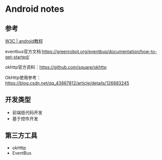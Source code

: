 # Android notes


## 参考

[W3C | android教程](https://www.w3cschool.cn/uawnhh/gi3sdozt.html)

eventbus官方文档:<https://greenrobot.org/eventbus/documentation/how-to-get-started/>

okhttp官方资料：<https://github.com/square/okhttp>

OkHttp使用参考：<https://blog.csdn.net/qq_43867812/article/details/126883245>
## 开发类型

- 前端低代码开发
- 基于控件开发

## 第三方工具

- okHttp
- EventBus